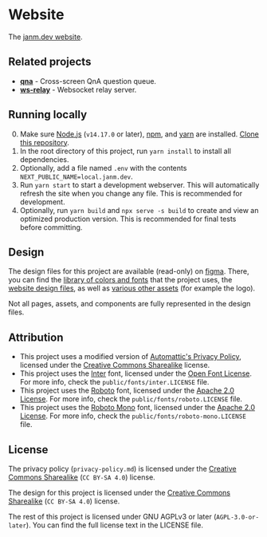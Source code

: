 # Website

The [janm.dev website](https://janm.dev).

## Related projects

- [**qna**](https://qna.janm.dev) - Cross-screen QnA question queue.
- [**ws-relay**](https://github.com/janm-dev/ws-relay) - Websocket relay server.

## Running locally

0. Make sure [Node.js](https://nodejs.org/) (`v14.17.0` or later), [npm](https://www.npmjs.com/), and [yarn](https://yarnpkg.com/) are installed. [Clone this repository](https://docs.github.com/en/github/creating-cloning-and-archiving-repositories/cloning-a-repository-from-github/cloning-a-repository).
1. In the root directory of this project, run `yarn install` to install all dependencies.
2. Optionally, add a file named `.env` with the contents `NEXT_PUBLIC_NAME=local.janm.dev`.
3. Run `yarn start` to start a development webserver. This will automatically refresh the site when you change any file. This is recommended for development.
4. Optionally, run `yarn build` and `npx serve -s build` to create and view an optimized production version. This is recommended for final tests before committing.

## Design

The design files for this project are available (read-only) on [figma](https://www.figma.com). There, you can find the [library of colors and fonts](https://www.figma.com/file/WgcBPSvtR8LJZq3oFMLFdp/library) that the project uses, the [website design files](https://www.figma.com/file/ESsWG7a5EDno1CBk0cOcXM/web), as well as [various other assets](https://www.figma.com/file/SfQFpmiB0SjptGIr3wpC1G/assets) (for example the logo).

Not all pages, assets, and components are fully represented in the design files.

## Attribution

- This project uses a modified version of [Automattic's Privacy Policy](https://github.com/Automattic/legalmattic), licensed under the [Creative Commons Sharealike](https://creativecommons.org/licenses/by-sa/4.0/) license.
- This project uses the [Inter](https://github.com/rsms/inter/) font, licensed under the [Open Font License](https://scripts.sil.org/OFL). For more info, check the `public/fonts/inter.LICENSE` file.
- This project uses the [Roboto](https://github.com/google/roboto/) font, licensed under the [Apache 2.0 License](http://www.apache.org/licenses/LICENSE-2.0). For more info, check the `public/fonts/roboto.LICENSE` file.
- This project uses the [Roboto Mono](https://github.com/google/roboto/) font, licensed under the [Apache 2.0 License](http://www.apache.org/licenses/LICENSE-2.0). For more info, check the `public/fonts/roboto-mono.LICENSE` file.

## License

The privacy policy (`privacy-policy.md`) is licensed under the [Creative Commons Sharealike](https://creativecommons.org/licenses/by-sa/4.0/) (`CC BY-SA 4.0`) license.

The design for this project is licensed under the [Creative Commons Sharealike](https://creativecommons.org/licenses/by-sa/4.0/) (`CC BY-SA 4.0`) license.

The rest of this project is licensed under GNU AGPLv3 or later (`AGPL-3.0-or-later`). You can find the full license text in the LICENSE file.
